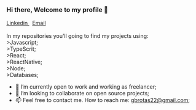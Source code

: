 ### Hi there, Welcome to my profile 👋

  <a href="https://www.linkedin.com/in/gabriel-brotas" rel="nofollow">
    Linkedin
  </a>
  &nbsp
  <a href="mailto:gbrotas22@gmail.com">
    Email
  </a>

<br />
<br />
  In my repositories you'll going to find my projects using: <br/>
     >Javascript; <br/>
     >TypeScrit; <br/>
     >React; <br/>
     >ReactNative; <br/>
     >Node; <br/>
     >Databases; <br/>

- 🔭 I’m currently open to work and working as freelancer; 
- 👷 I’m looking to collaborate on open source projects;
- 📫 Feel free to contact me. How to reach me: gbrotas22@gmail.com;

